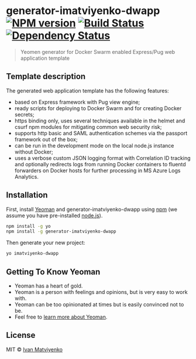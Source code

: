 # generator-imatviyenko-dwapp [![NPM version][npm-image]][npm-url] [![Build Status][travis-image]][travis-url] [![Dependency Status][daviddm-image]][daviddm-url]
> Yeomen generator for Docker Swarm enabled Express/Pug web application template

## Template description
The generated web application template has the following features:
- based on Express framework with Pug view engine;
- ready scripts for deploying to Docker Swarm and for creating Docker secrets;
- https binding only, uses several techniques available in the helmet and csurf npm modules for mitigating common web security risk;
- supports http basic and SAML authentication schemes via the passport framework out of the box;
- can be run in the development mode on the local node.js instance without Docker;
- uses a verbose custom JSON logging format with Correlation ID tracking and optionally redirects logs from running Docker containers to fluentd forwarders on Docker hosts for further processing in MS Azure Logs Analytics.


## Installation

First, install [Yeoman](http://yeoman.io) and generator-imatviyenko-dwapp using [npm](https://www.npmjs.com/) (we assume you have pre-installed [node.js](https://nodejs.org/)).

```bash
npm install -g yo
npm install -g generator-imatviyenko-dwapp
```

Then generate your new project:

```bash
yo imatviyenko-dwapp
```

## Getting To Know Yeoman

 * Yeoman has a heart of gold.
 * Yeoman is a person with feelings and opinions, but is very easy to work with.
 * Yeoman can be too opinionated at times but is easily convinced not to be.
 * Feel free to [learn more about Yeoman](http://yeoman.io/).


## License

MIT © [Ivan Matviyenko](https://medium.com/@ivan.matviyenko)


[npm-image]: https://badge.fury.io/js/generator-imatviyenko-dwapp.svg
[npm-url]: https://npmjs.org/package/generator-imatviyenko-dwapp
[travis-image]: https://travis-ci.org/imatviyenko/generator-imatviyenko-dwapp.svg?branch=master
[travis-url]: https://travis-ci.org/imatviyenko/generator-imatviyenko-dwapp
[daviddm-image]: https://david-dm.org/imatviyenko/generator-imatviyenko-dwapp.svg?theme=shields.io
[daviddm-url]: https://david-dm.org/imatviyenko/generator-imatviyenko-dwapp

